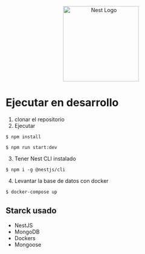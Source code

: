 <p align="center">
  <a href="http://nestjs.com/" target="blank"><img src="https://nestjs.com/img/logo-small.svg" width="200" alt="Nest Logo" /></a>
</p>

# Ejecutar en desarrollo

1. clonar el repositorio
2. Ejecutar

```
$ npm install

$ npm run start:dev
```

3. Tener Nest CLI instalado

```
$ npm i -g @nestjs/cli
```

4. Levantar la base de datos con docker

```bash
$ docker-compose up
```

## Starck usado

- NestJS
- MongoDB
- Dockers
- Mongoose
